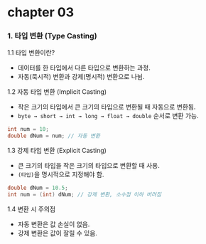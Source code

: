 # chapter 03

### 1. 타입 변환 (Type Casting)

1.1 타입 변환이란?
- 데이터를 한 타입에서 다른 타입으로 변환하는 과정.
- 자동(묵시적) 변환과 강제(명시적) 변환으로 나뉨.

1.2 자동 타입 변환 (Implicit Casting)
- 작은 크기의 타입에서 큰 크기의 타입으로 변환될 때 자동으로 변환됨.
- `byte → short → int → long → float → double` 순서로 변환 가능.
```java
int num = 10;
double dNum = num; // 자동 변환
```

1.3 강제 타입 변환 (Explicit Casting)
- 큰 크기의 타입을 작은 크기의 타입으로 변환할 때 사용.
- `(타입)`을 명시적으로 지정해야 함.
```java
double dNum = 10.5;
int num = (int) dNum; // 강제 변환, 소수점 이하 버려짐
```

1.4 변환 시 주의점
- 자동 변환은 값 손실이 없음.
- 강제 변환은 값이 잘릴 수 있음.
